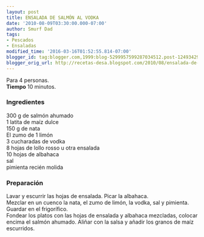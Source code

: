 ```yaml
---
layout: post
title: ENSALADA DE SALMÓN AL VODKA
date: '2010-08-09T03:30:00.000-07:00'
author: Smurf Dad
tags:
- Pescados
- Ensaladas
modified_time: '2016-03-16T01:52:55.814-07:00'
blogger_id: tag:blogger.com,1999:blog-5299957599287034512.post-1249342905458906236
blogger_orig_url: http://recetas-desa.blogspot.com/2010/08/ensalada-de-salmon-al-vodka.html
---
```


Para 4 personas.<br /><b>Tiempo</b> 10 minutos.<br /><h3>Ingredientes</h3>300 g de salmón ahumado<br />1 latita de maíz dulce<br />150 g de nata<br />El zumo de 1 limón<br />3 cucharadas de vodka<br />8 hojas de lollo rosso u otra ensalada<br />10 hojas de albahaca<br />sal<br />pimienta recién molida<br /><h3>Preparación</h3>Lavar y escurrir las hojas de ensalada. Picar la albahaca.<br />Mezclar en un cuenco la nata, el zumo de limón, la vodka, sal y pimienta. Guardar en el frigorífico.<br />Fondear los platos con las hojas de ensalada y albahaca mezcladas, colocar encima el salmón ahumado. Aliñar con la salsa y añadir los granos de maíz escurridos.